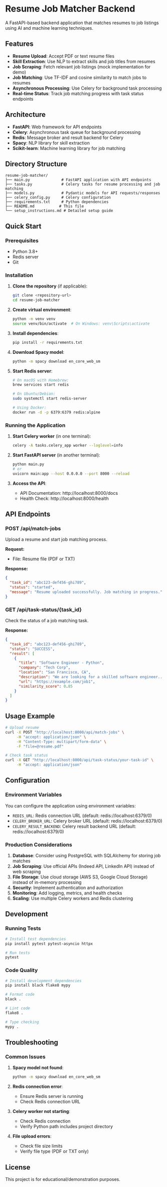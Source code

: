 # Resume Job Matcher Backend

A FastAPI-based backend application that matches resumes to job listings using AI and machine learning techniques.

## Features

- **Resume Upload**: Accept PDF or text resume files
- **Skill Extraction**: Use NLP to extract skills and job titles from resumes
- **Job Scraping**: Fetch relevant job listings (mock implementation for demo)
- **Job Matching**: Use TF-IDF and cosine similarity to match jobs to resumes
- **Asynchronous Processing**: Use Celery for background task processing
- **Real-time Status**: Track job matching progress with task status endpoints

## Architecture

- **FastAPI**: Web framework for API endpoints
- **Celery**: Asynchronous task queue for background processing
- **Redis**: Message broker and result backend for Celery
- **Spacy**: NLP library for skill extraction
- **Scikit-learn**: Machine learning library for job matching

## Directory Structure

```
resume-job-matcher/
├── main.py              # FastAPI application with API endpoints
├── tasks.py             # Celery tasks for resume processing and job matching
├── models.py            # Pydantic models for API requests/responses
├── celery_config.py     # Celery configuration
├── requirements.txt     # Python dependencies
├── README.md           # This file
└── setup_instructions.md # Detailed setup guide
```

## Quick Start

### Prerequisites

- Python 3.8+
- Redis server
- Git

### Installation

1. **Clone the repository** (if applicable):
   ```bash
   git clone <repository-url>
   cd resume-job-matcher
   ```

2. **Create virtual environment**:
   ```bash
   python -m venv venv
   source venv/bin/activate  # On Windows: venv\Scripts\activate
   ```

3. **Install dependencies**:
   ```bash
   pip install -r requirements.txt
   ```

4. **Download Spacy model**:
   ```bash
   python -m spacy download en_core_web_sm
   ```

5. **Start Redis server**:
   ```bash
   # On macOS with Homebrew:
   brew services start redis
   
   # On Ubuntu/Debian:
   sudo systemctl start redis-server
   
   # Using Docker:
   docker run -d -p 6379:6379 redis:alpine
   ```

### Running the Application

1. **Start Celery worker** (in one terminal):
   ```bash
   celery -A tasks.celery_app worker --loglevel=info
   ```

2. **Start FastAPI server** (in another terminal):
   ```bash
   python main.py
   # or
   uvicorn main:app --host 0.0.0.0 --port 8000 --reload
   ```

3. **Access the API**:
   - API Documentation: http://localhost:8000/docs
   - Health Check: http://localhost:8000/health

## API Endpoints

### POST /api/match-jobs
Upload a resume and start job matching process.

**Request:**
- File: Resume file (PDF or TXT)

**Response:**
```json
{
  "task_id": "abc123-def456-ghi789",
  "status": "started",
  "message": "Resume uploaded successfully. Job matching in progress."
}
```

### GET /api/task-status/{task_id}
Check the status of a job matching task.

**Response:**
```json
{
  "task_id": "abc123-def456-ghi789",
  "status": "SUCCESS",
  "result": [
    {
      "title": "Software Engineer - Python",
      "company": "Tech Corp",
      "location": "San Francisco, CA",
      "description": "We are looking for a skilled software engineer...",
      "url": "https://example.com/job1",
      "similarity_score": 0.85
    }
  ]
}
```

## Usage Example

```bash
# Upload resume
curl -X POST "http://localhost:8000/api/match-jobs" \
     -H "accept: application/json" \
     -H "Content-Type: multipart/form-data" \
     -F "file=@resume.pdf"

# Check task status
curl -X GET "http://localhost:8000/api/task-status/your-task-id" \
     -H "accept: application/json"
```

## Configuration

### Environment Variables

You can configure the application using environment variables:

- `REDIS_URL`: Redis connection URL (default: redis://localhost:6379/0)
- `CELERY_BROKER_URL`: Celery broker URL (default: redis://localhost:6379/0)
- `CELERY_RESULT_BACKEND`: Celery result backend URL (default: redis://localhost:6379/0)

### Production Considerations

1. **Database**: Consider using PostgreSQL with SQLAlchemy for storing job matches
2. **Job Scraping**: Use official APIs (Indeed API, LinkedIn API) instead of web scraping
3. **File Storage**: Use cloud storage (AWS S3, Google Cloud Storage) instead of in-memory processing
4. **Security**: Implement authentication and authorization
5. **Monitoring**: Add logging, metrics, and health checks
6. **Scaling**: Use multiple Celery workers and Redis clustering

## Development

### Running Tests
```bash
# Install test dependencies
pip install pytest pytest-asyncio httpx

# Run tests
pytest
```

### Code Quality
```bash
# Install development dependencies
pip install black flake8 mypy

# Format code
black .

# Lint code
flake8 .

# Type checking
mypy .
```

## Troubleshooting

### Common Issues

1. **Spacy model not found**:
   ```bash
   python -m spacy download en_core_web_sm
   ```

2. **Redis connection error**:
   - Ensure Redis server is running
   - Check Redis connection URL

3. **Celery worker not starting**:
   - Check Redis connection
   - Verify Python path includes project directory

4. **File upload errors**:
   - Check file size limits
   - Verify file type (PDF or TXT only)

## License

This project is for educational/demonstration purposes.